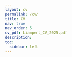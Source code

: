 ```yaml
---
layout: cv
permalink: /cv/
title: CV
nav: true
nav_order: 5
cv_pdf: Liampert_CV_2025.pdf
description: 
toc:
  sidebar: left
---
```

